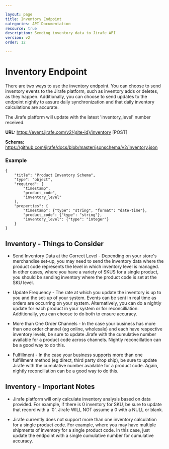 ```yaml
---

layout: page
title: Inventory Endpoint
categories: API Documentation
resource: true
description: Sending inventory data to Jirafe API
version: v2
order: 12

---
```


# Inventory Endpoint

There are two ways to use the inventory endpoint.  You can choose to send inventory events to the Jirafe platform, such as inventory adds or deletes, as they happen.  Additionally, you can choose to send updates to the endpoint nightly to assure daily synchronization and that daily inventory calculations are accurate.

The Jirafe platform will update with the latest 'inventory_level' number received.

**URL:** https://event.jirafe.com/v2/{site-id}/inventory [POST]

**Schema:** https://github.com/jirafe/docs/blob/master/jsonschema/v2/inventory.json

### Example

```
{
    "title": "Product Inventory Schema",
    "type": "object",
    "required": [
        "timestamp",
        "product_code",
        "inventory_level"
    ],
    "properties": {
        "timestamp": {"type": "string", "format": "date-time"},
        "product_code": {"type": "string"},
        "inventory_level": {"type": "integer"}
    }
}
```

## Inventory - Things to Consider

* Send Inventory Data at the Correct Level - Depending on your store's merchandise set-up, you may need to send the inventory data where the product code represents the level in which inventory level is managed.  In other cases, where you have a variety of SKUS for a single product, you should be sending inventory where the product code is set at the SKU level.

* Update Frequency - The rate at which you update the inventory is up to you and the set-up of your system.  Events can be sent in real time as orders are occurring on your system.  Alternatively, you can do a nightly update for each product in your system or for reconcilliation.  Additionally, you can choose to do both to ensure accuracy.

* More than One Order Channels - In the case your business has more than one order channel (eg online, wholesale) and each have respective inventory levels, be sure to update Jirafe with the cumulative number available for a product code across channels.  Nightly reconcillation can be a good way to do this.

* Fulfillment - In the case your business supports more than one fulfillment method (eg direct, third party drop ship), be sure to update Jirafe with the cumulative number available for a product code.  Again, nightly reconciliation can be a good way to do this.

## Inventory - Important Notes
* Jirafe platform will only calculate inventory analysis based on data provided.  For example, if there is 0 inventory for SKU, be sure to update that record with a '0'.  Jirafe WILL NOT assume a 0 with a NULL or blank.

* Jirafe currently does not support more than one inventory calculation for a single product code.  For example, where you may have multiple shipments of inventory for a single product code.  In this case, just update the endpoint with a single cumulative number for cumulative accuracy.


